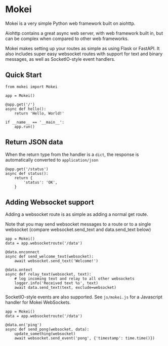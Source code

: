 # Mokei

Mokei is a very simple Python web framework built on aiohttp.

Aiohttp contains a great async web server, with web framework built in,
but can be complex when compared to other web frameworks.

Mokei makes setting up your routes as simple as using Flask or FastAPI.
It also includes super easy websocket routes with support for text and binary messages,
as well as SocketIO-style event handlers.

## Quick Start

    from mokei import Mokei
    
    app = Mokei()
    
    @app.get('/')
    async def hello():
        return 'Hello, World!'

    if __name__ == '__main__':
        app.run()

## Return JSON data

When the return type from the handler is a `dict`, the response is automatically converted to `application/json`

    @app.get('/status')
    async def status():
        return {
            'status': 'OK',
        }

## Adding Websocket support

Adding a websocket route is as simple as adding a normal get route.

Note that you may send websocket messages to a route or to a single websocket
(compare websocket.send_text and data.send_text below)

    app = Mokei()
    data = app.websocketroute('/data')
    
    @data.onconnect
    async def send_welcome_text(websocket):
        await websocket.send_text('Welcome!')

    @data.ontext
    async def relay_text(websocket, text):
        # log incoming text and relay to all other websockets
        logger.info('Received text %s', text)
        await data.send_text(text, exclude=websocket)

SocketIO-style events are also supported. See `js/mokei.js` for a Javascript handler for Mokei WebSockets.

    app = Mokei()
    data = app.websocketroute('/data')
    
    @data.on('ping')
    async def send_pong(websocket, data):
        update_something(websocket)
        await websocket.send_event('pong', {'timestamp': time.time()})
